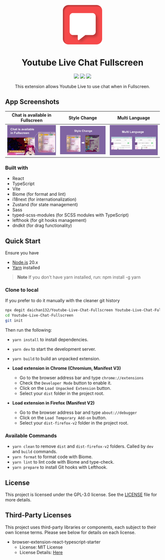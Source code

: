 <div align="center">
<a href="https://chromewebstore.google.com/detail/youtube-live-chat-fullscr/dlnjcbkmomenmieechnmgglgcljhoepd"><img src="public/images/extension_128.png" alt="logo"/></a>
<h1> Youtube Live Chat Fullscreen</h1>

![](https://img.shields.io/badge/React-61DAFB?style=flat-square&logo=react&logoColor=black)
![](https://img.shields.io/badge/Typescript-3178C6?style=flat-square&logo=typescript&logoColor=white)
![](https://badges.aleen42.com/src/vitejs.svg)

This extension allows Youtube Live to use chat when in Fullscreen.

</div>

## App Screenshots

|        Chat is available in Fullscreen         |                  Style Change                   |                 Multi Language                  |
| :--------------------------------------------: | :---------------------------------------------: | :---------------------------------------------: |
| <img src="./readme-img/image.png" width="300"> | <img src="./readme-img/image1.png" width="300"> | <img src="./readme-img/image2.png" width="300"> |

### Built with

- React
- TypeScript
- Vite
- Biome (for format and lint)
- i18next (for internationalization)
- Zustand (for state management)
- Sass
- typed-scss-modules (for SCSS modules with TypeScript)
- lefthook (for git hooks management)
- dndkit (for drag functionality)

## Quick Start

Ensure you have

- [Node.js](https://nodejs.org) 20.x
- [Yarn](https://yarnpkg.com) installed

> **Note** If you don't have yarn installed, run: npm install -g yarn

### Clone to local

If you prefer to do it manually with the cleaner git history

```bash
npx degit daichan132/Youtube-Live-Chat-Fullscreen Youtube-Live-Chat-Fullscreen
cd Youtube-Live-Chat-Fullscreen
git init
```

Then run the following:

- `yarn install` to install dependencies.
- `yarn dev` to start the development server.
- `yarn build` to build an unpacked extension.

- **Load extension in Chrome (Chromium, Manifest V3)**

  - Go to the browser address bar and type `chrome://extensions`
  - Check the `Developer Mode` button to enable it.
  - Click on the `Load Unpacked Extension` button.
  - Select your `dist` folder in the project root.

- **Load extension in Firefox (Manifest V2)**

  - Go to the browser address bar and type `about://debugger`
  - Click on the `Load Temporary Add-on` button.
  - Select your `dist-firefox-v2` folder in the project root.

### Available Commands

- `yarn clean` to remove `dist` and `dist-firefox-v2` folders. Called by `dev` and `build` commands.
- `yarn format` to format code with Biome.
- `yarn lint` to lint code with Biome and type-check.
- `yarn prepare` to install Git hooks with Lefthook.

## License

This project is licensed under the GPL-3.0 license. See the [LICENSE](LICENSE) file for more details.

## Third-Party Licenses

This project uses third-party libraries or components, each subject to their own license terms. Please see below for details on each license.

- browser-extension-react-typescript-starter
  - License: MIT License
  - License Details: [Here](https://github.com/sinanbekar/browser-extension-react-typescript-starter/blob/main/LICENSE)
